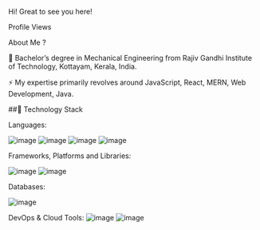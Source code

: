 Hi! Great to see you here! 
 

Profile Views

About Me ?

🏫 Bachelor’s degree in Mechanical Engineering from Rajiv Gandhi Institute of Technology, Kottayam, Kerala, India.

⚡️ My expertise primarily revolves around JavaScript, React, MERN, Web Development, Java.



##🔭 Technology Stack

Languages:

![image](https://user-images.githubusercontent.com/106919722/194927808-904e65ee-c425-412a-b505-216ef1a1a8a7.png)
![image](https://user-images.githubusercontent.com/106919722/194927842-c2679e83-6812-47ad-b86c-4ac6da8c239d.png)
![image](https://user-images.githubusercontent.com/106919722/194927855-8de17ec2-c75e-4b2c-9f22-ed1ace96873f.png)
![image](https://user-images.githubusercontent.com/106919722/194927880-8eed715c-4ffb-4fe0-bcc1-905ec5d79538.png)
           

Frameworks, Platforms and Libraries:

 ![image](https://user-images.githubusercontent.com/106919722/194927932-e04cf6d4-2399-47d9-81fb-039f909aedd6.png)
![image](https://user-images.githubusercontent.com/106919722/194927950-9bbf568c-31df-41ed-a70c-54b58dfd4ce7.png)

      

Databases:
  
![image](https://user-images.githubusercontent.com/106919722/194927973-ca2fb1cc-5385-448b-8582-b6a96440f16e.png)

DevOps & Cloud Tools:
   ![image](https://user-images.githubusercontent.com/106919722/194927989-0ec98c2f-c195-4f52-a8db-10b773493c82.png)
  ![image](https://user-images.githubusercontent.com/106919722/194928007-11fddefc-eb41-4ca9-9d91-878f2d3e3062.png)


